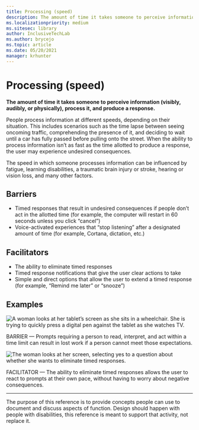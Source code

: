 ```yaml
---
title: Processing (speed)
description: The amount of time it takes someone to perceive information (visibly, audibly, or physically), process it, and produce a response
ms.localizationpriority: medium
ms.sitesec: library
author: InclusiveTechLab
ms.author: brycejo 
ms.topic: article
ms.date: 05/20/2021
manager: krhunter
---
```


# Processing (speed)

**The amount of time it takes someone to perceive information (visibly, audibly, or physically), process it, and produce a response.**

People process information at different speeds, depending on their situation. This includes scenarios such as the time lapse between seeing oncoming traffic, comprehending the presence of it, and deciding to wait until a car has fully passed before pulling onto the street. When the ability to process information isn’t as fast as the time allotted to produce a response, the user may experience undesired consequences.

The speed in which someone processes information can be influenced by fatigue, learning disabilities, a traumatic brain injury or stroke, hearing or vision loss, and many other factors.

## Barriers

* Timed responses that result in undesired consequences if people don’t act in the allotted time (for example, the computer will restart in 60 seconds unless you click “cancel”)
* Voice-activated experiences that “stop listening” after a designated amount of time (for example, Cortana, dictation, etc.)

## Facilitators

* The ability to eliminate timed responses
* Timed response notifications that give the user clear actions to take
* Simple and direct options that allow the user to extend a timed response (for example, “Remind me later” or “snooze”)

## Examples

![A woman looks at her tablet’s screen as she sits in a wheelchair. She is trying to quickly press a digital pen against the tablet as she watches TV.](/images/Cognition_ProcessingSpeed_Barrier.jpg)

BARRIER — Prompts requiring a person to read, interpret, and act within a time limit can result in lost work if a person cannot meet those expectations.

![The woman looks at her screen, selecting yes to a question about whether she wants to eliminate timed responses.](/images/Cognition_Speed_Facilitator.jpg)

FACILITATOR — The ability to eliminate timed responses allows the user to react to prompts at their own pace, without having to worry about negative consequences.


[comment]: # (Footer statement)
___
The purpose of this reference is to provide concepts people can use to document and discuss aspects of function. Design should happen with people with disabilities, this reference is meant to support that activity, not replace it. 